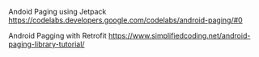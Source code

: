 Andoid Paging using Jetpack
https://codelabs.developers.google.com/codelabs/android-paging/#0 

Android Pagging with Retrofit
https://www.simplifiedcoding.net/android-paging-library-tutorial/
